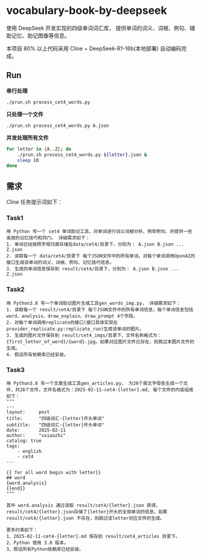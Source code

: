 # vocabulary-book-by-deepseek

使用 DeepSeek 开发实现的四级单词词汇库， 提供单词的词义、词根、例句、辅助记忆、助记图像等信息。

本项目 80% 以上代码采用 Cline + DeepSeek-R1-16b(本地部署) 自动编码完成。

## Run

**串行处理**
```
./prun.sh process_cet4_words.py
```

**只处理一个文件**
```
./prun.sh process_cet4_words.py A.json
```

**并发处理所有文件**

```bash
for letter in {A..Z}; do 
    ./prun.sh process_cet4_words.py ${letter}.json &
    sleep 10
done
```

## 需求

Cline 任务提示词如下：

### Task1

```
用 Python 写一个 cet4 单词助记工具，对单词进行词义词根分析、例举例句、并提供一些高效的记忆技巧和窍门。 详细需求如下：
1. 单词已经按照字母归类存储在data/cet4/目录下，分别为： A.json B.json ... Z.json
2. 读取每一个 data/cet4/目录下 每个JSON文件中的所有单词，对每个单词调用OpenAI的接口生成该单词的词义、词根、例句、记忆技巧信息。
3. 生成的单词信息保存到 result/cet4/目录下，分别为： A.json B.json ... Z.json
```

### Task2

```
用 Python3.8 写一个单词助记图片生成工具gen_words_img.py， 详细需求如下：
1. 读取每一个 result/cet4/目录下 每个JSON文件中的所有单词信息，每个单词信息包括word、analysis、draw_explain、draw_prompt 4个字段。
2. 对每个单词调用replicate的接口(接口具体实现在provider_replicate.py:replicate_run)生成该单词的图片。
3. 生成的图片文件保存到 result/cet4_imgs/目录下，文件名称格式为：{first_letter_of_word}/{word}.jpg。如果对应图片文件已存在，则跳过本图片文件的生成。
4. 假设所有依赖库已经安装。
```

### Task3

```
用 Python3.8 写一个文章生成工具gen_articles.py， 为26个英文字母各生成一个文件，共26个文件，文件名格式为：2025-02-11-cet4-{letter}.md, 每个文件的内容组成如下：
"""
---
layout:     post
title:      "四级词汇-{letter}开头单词"
subtitle:   "四级词汇-{letter}开头单词"
date:       2025-02-11
author:     "vxiaozhi"
catalog: true
tags:
    - english
    - cet4
---

{{ for all word begin with letter}}
## word
{word.analysis}
{{end}}
"""

其中 word.analysis 通过读取 result/cet4/{letter}.json 获得，result/cet4/{letter}.json存储了{letter}开头的全部单词的信息，如果result/cet4/{letter}.json 不存在，则跳过该letter对应文件的生成。

更多约束如下：
1、2025-02-11-cet4-{letter}.md 保存到 result/cet4_articles 目录下。
2、Python 使用 3.8 版本。
3、假设所有Python依赖库已经安装。
```

